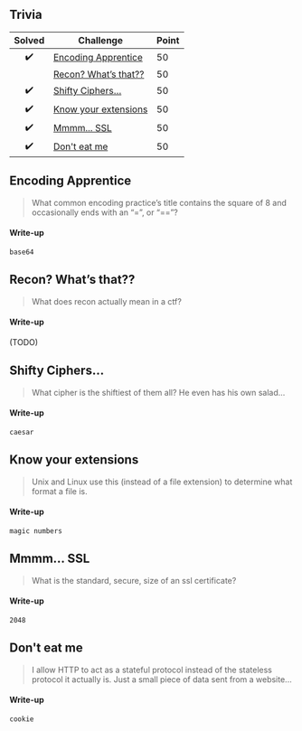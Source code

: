 ## Trivia

| Solved | Challenge | Point |
| :------: | --------- | ----- |
|  :heavy_check_mark: | [Encoding Apprentice](#1) | 50 |
|  | [Recon? What’s that??](#2) | 50 |
|  :heavy_check_mark: | [Shifty Ciphers…](#3) | 50 |
|  :heavy_check_mark: | [Know your extensions](#4) | 50 |
|  :heavy_check_mark: | [Mmmm... SSL](#5) | 50 |
|  :heavy_check_mark: | [Don't eat me](#6) | 50 |

<a name="1"></a>
## Encoding Apprentice

> What common encoding practice’s title contains the square of 8 and occasionally ends with an “=”, or “==”?

#### Write-up

`base64`

<a name="2"></a>
## Recon? What’s that??

> What does recon actually mean in a ctf?

#### Write-up

(TODO)

<a name="3"></a>
## Shifty Ciphers…

> What cipher is the shiftiest of them all? He even has his own salad…

#### Write-up

`caesar`

<a name="4"></a>
## Know your extensions 

> Unix and Linux use this (instead of a file extension) to determine what format a file is. 

#### Write-up

`magic numbers`

<a name="5"></a>
## Mmmm... SSL

> What is the standard, secure, size of an ssl certificate?

#### Write-up

`2048`

<a name="6"></a>
## Don't eat me

> I allow HTTP to act as a stateful protocol instead of the stateless protocol it actually is. Just a small piece of data sent from a website... 

#### Write-up

`cookie`
